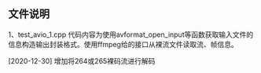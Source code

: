## 文件说明
1、test_avio_1.cpp 代码内容为使用avformat_open_input等函数获取输入文件的信息构造输出封装格式。使用ffmpeg给的接口从裸流文件读取流、帧信息。

[2020-12-30] 增加将264或265裸码流进行解码
